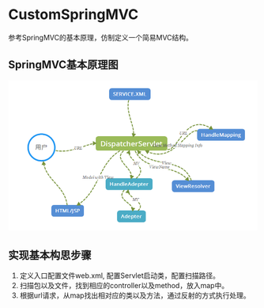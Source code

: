 # CustomSpringMVC
参考SpringMVC的基本原理，仿制定义一个简易MVC结构。

## SpringMVC基本原理图
![SpringMVC基本原理图](https://github.com/TrimGHU/CustomSpringMVC/blob/master/src/main/resources/static/springmvc.png?raw=true)

## 实现基本构思步骤
1. 定义入口配置文件web.xml, 配置Servlet启动类，配置扫描路径。
2. 扫描包以及文件，找到相应的controller以及method，放入map中。
3. 根据url请求，从map找出相对应的类以及方法，通过反射的方式执行处理。
